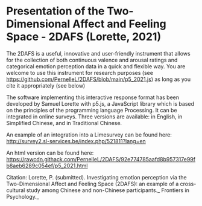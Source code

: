 # Presentation of the Two-Dimensional Affect and Feeling Space - 2DAFS (Lorette, 2021)
The 2DAFS is a useful, innovative and user-friendly instrument that allows for the collection of both continuous valence and arousal ratings and categorical emotion perception data in a quick and flexible way.
You are welcome to use this instrument for research purposes (see https://github.com/PernelleL/2DAFS/blob/main/p5_2021.js) as long as you cite it appropriately (see below)

The software implementing this interactive response format has been developed by Samuel Lorette with p5.js, a JavaScript library which is based on the principles of the programming language Processing. It can be integrated in online surveys. Three versions are available: in English, in Simplified Chinese, and in Traditional Chinese. 

An example of an integration into a Limesurvey can be found here: http://survey2.sl-services.be/index.php/521811?lang=en 

An html version can be found here: https://rawcdn.githack.com/PernelleL/2DAFS/92e774785aafd8b957317e99fb8aeb6289c054ef/p5_2021.html


Citation: Lorette, P. (submitted). Investigating emotion perception via the Two-Dimensional Affect and Feeling Space (2DAFS): an example of a cross-cultural study among Chinese and non-Chinese participants._ Frontiers in Psychology._

